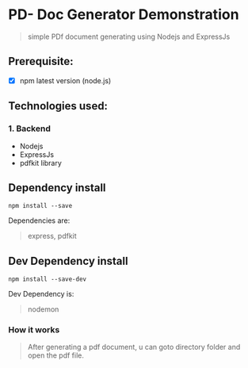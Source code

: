 # PD- Doc Generator Demonstration
> simple PDf document generating using Nodejs and ExpressJs

## Prerequisite:
- [x] npm latest version (node.js)

## Technologies used:
### 1. Backend
- Nodejs
- ExpressJs
- pdfkit library

## Dependency install
```
npm install --save
```
Dependencies are:
> express, pdfkit

## Dev Dependency install
```
npm install --save-dev
```
Dev Dependency is:
> nodemon

### How it works
> After generating a pdf document, u can goto directory folder and open the pdf file.